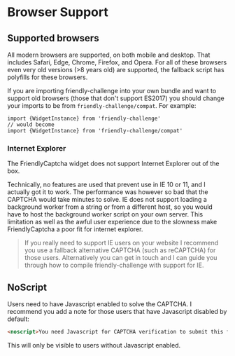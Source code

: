# Browser Support

## Supported browsers
All modern browsers are supported, on both mobile and desktop. That includes Safari, Edge, Chrome, Firefox, and Opera. For all of these browsers even very old versions (>8 years old) are supported, the fallback script has polyfills for these browsers.
<!-- 
```
<script src="https://cdn.jsdelivr.net/npm/promise-polyfill@8/dist/polyfill.min.js"></script>
<script src="https://unpkg.com/unfetch/polyfill"></script>
``` -->

If you are importing friendly-challenge into your own bundle and want to support old browsers (those that don't support ES2017) you should change your imports to be from `friendly-challenge/compat`. For example:

```
import {WidgetInstance} from 'friendly-challenge'
// would become
import {WidgetInstance} from 'friendly-challenge/compat'
```


### Internet Explorer
The FriendlyCaptcha widget does not support Internet Explorer out of the box.

Technically, no features are used that prevent use in IE 10 or 11, and I actually got it to work. The performance was however so bad that the CAPTCHA would take minutes to solve. IE does not support loading a background worker from a string or from a different host, so you would have to host the background worker script on your own server. This limitation as well as the awful user experience due to the slowness make FriendlyCaptcha a poor fit for internet explorer.

> If you really need to support IE users on your website I recommend you use a fallback alternative CAPTCHA (such as reCAPTCHA) for those users. Alternatively you can get in touch and I can guide you through how to compile friendly-challenge with support for IE.

## NoScript
Users need to have Javascript enabled to solve the CAPTCHA. I recommend you add a note for those users that have Javascript disabled by default:
```html
<noscript>You need Javascript for CAPTCHA verification to submit this form.</noscript>
```

This will only be visible to users without Javascript enabled.

